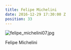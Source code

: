 ```yaml
---
title: Felipe Michelini
date: 2016-12-29 17:30:00 Z
position: 33
---
```


![felipe_michelini07.jpg](/uploads/felipe_michelini07.jpg)

Felipe Michelini